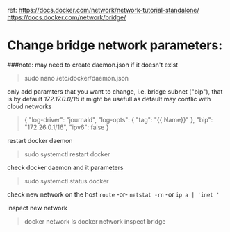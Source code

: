 ref:
https://docs.docker.com/network/network-tutorial-standalone/
https://docs.docker.com/network/bridge/ 

# Change bridge network parameters:
###note: may need to create daemon.json if
 it doesn't exist

>sudo nano /etc/docker/daemon.json 

only add paramters that you want to change, 
i.e. bridge subnet ("bip"), that is by default *172.17.0.0/16*
it might be usefull as default may conflic
 with cloud networks 
>{ 
>  "log-driver": "journald", 
>  "log-opts": { 
>    "tag": "{{.Name}}" 
>  }, 
>  "bip": "172.26.0.1/16", 
>  "ipv6": false
>} 

restart docker daemon
>sudo systemctl restart docker

check docker daemon and it parameters
>sudo systemctl status docker

check new network on the host
`route` -or- `netstat -rn`
-or `ip a | 'inet '`

inspect new network
>docker network ls
>docker network inspect bridge
